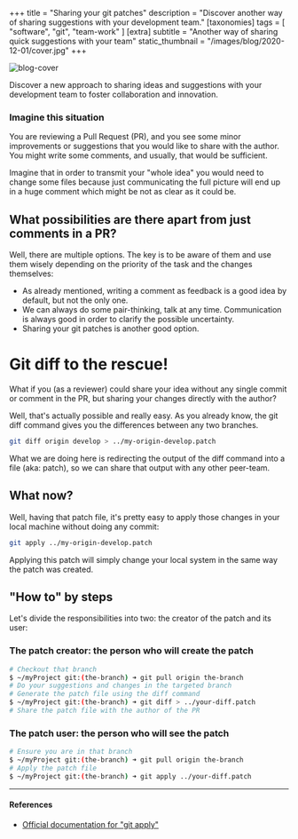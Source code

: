+++
title = "Sharing your git patches"
description = "Discover another way of sharing suggestions with your development team."
[taxonomies]
tags = [ "software", "git", "team-work" ]
[extra]
subtitle = "Another way of sharing quick suggestions with your team"
static_thumbnail = "/images/blog/2020-12-01/cover.jpg"
+++

![blog-cover](/images/blog/2020-12-01/cover.jpg)

Discover a new approach to sharing ideas and suggestions with your development team to foster collaboration and innovation.

<!-- more -->

### Imagine this situation

You are reviewing a Pull Request (PR), and you see some minor improvements or suggestions that you would like to share with the author. You might write some comments, and usually, that would be sufficient.

Imagine that in order to transmit your "whole idea" you would need to change some files because just communicating the full picture will end up in a huge comment which might be not as clear as it could be.

## What possibilities are there apart from just comments in a PR?

Well, there are multiple options. The key is to be aware of them and use them wisely depending on the priority of the task and the changes themselves:
- As already mentioned, writing a comment as feedback is a good idea by default, but not the only one.
- We can always do some pair-thinking, talk at any time. Communication is always good in order to clarify the possible uncertainty.
- Sharing your git patches is another good option.

# Git diff to the rescue!

What if you (as a reviewer) could share your idea without any single commit or comment in the PR, but sharing your changes directly with the author?

Well, that's actually possible and really easy. As you already know, the git diff command gives you the differences between any two branches.

```sh
git diff origin develop > ../my-origin-develop.patch
```

What we are doing here is redirecting the output of the diff command into a file (aka: patch), so we can share that output with any other peer-team.

## What now?

Well, having that patch file, it's pretty easy to apply those changes in your local machine without doing any commit:

```sh
git apply ../my-origin-develop.patch
```

Applying this patch will simply change your local system in the same way the patch was created.

## "How to" by steps

Let's divide the responsibilities into two: the creator of the patch and its user:

### The patch creator: the person who will create the patch

```sh
# Checkout that branch
$ ~/myProject git:(the-branch) ➜ git pull origin the-branch
# Do your suggestions and changes in the targeted branch
# Generate the patch file using the diff command
$ ~/myProject git:(the-branch) ➜ git diff > ../your-diff.patch
# Share the patch file with the author of the PR
```

### The patch user: the person who will see the patch

```sh
# Ensure you are in that branch
$ ~/myProject git:(the-branch) ➜ git pull origin the-branch
# Apply the patch file
$ ~/myProject git:(the-branch) ➜ git apply ../your-diff.patch
```

---

#### References

- [Official documentation for "git apply"](https://git-scm.com/docs/git-apply)
